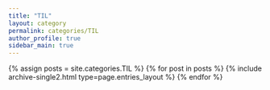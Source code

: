 ```yaml
---
title: "TIL"
layout: category
permalink: categories/TIL
author_profile: true
sidebar_main: true
---
```


{% assign posts = site.categories.TIL %}
{% for post in posts %} {% include archive-single2.html type=page.entries_layout %} {% endfor %}